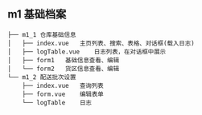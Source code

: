 ## m1	基础档案
	├──	m1_1 仓库基础信息
	│  	├── index.vue 	主页列表、搜索、表格、对话框(载入日志)
	│  	├── logTable.vue 	日志列表，在对话框中展示
	│  	├── form1 	基础信息查看、编辑
	│  	└── form2 	货区信息查看、编辑
	└──	m1_2 配送批次设置
		├── index.vue	查询列表
		├── form.vue	编辑表单
		└── logTable	日志
